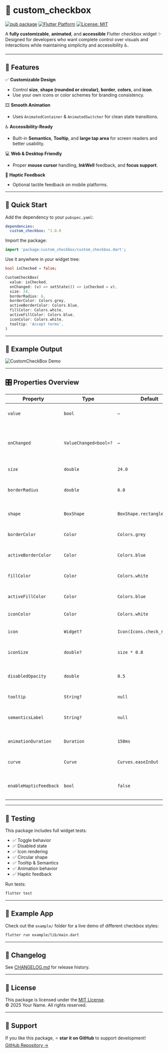 # 🧩 custom_checkbox

[![pub package](https://img.shields.io/pub/v/custom_checkbox.svg)](https://pub.dev/packages/custom_checkbox)
[![Flutter Platform](https://img.shields.io/badge/platform-Flutter-blue.svg)](https://flutter.dev)
[![License: MIT](https://img.shields.io/badge/license-MIT-green.svg)](LICENSE)

A **fully customizable**, **animated**, and **accessible** Flutter checkbox widget ✨  
Designed for developers who want complete control over visuals and interactions while maintaining simplicity and accessibility ♿.

---

## 🌟 Features

✅ **Customizable Design**
- Control **size**, **shape (rounded or circular)**, **border**, **colors**, and **icon**.  
- Use your own icons or color schemes for branding consistency.

🎞️ **Smooth Animation**
- Uses `AnimatedContainer` & `AnimatedSwitcher` for clean state transitions.

♿ **Accessibility-Ready**
- Built-in **Semantics**, **Tooltip**, and **large tap area** for screen readers and better usability.

💻 **Web & Desktop Friendly**
- Proper **mouse cursor** handling, **InkWell** feedback, and **focus support**.

🔔 **Haptic Feedback**
- Optional tactile feedback on mobile platforms.

---

## 🚀 Quick Start

Add the dependency to your `pubspec.yaml`:
```yaml
dependencies:
  custom_checkbox: ^1.0.0
```

Import the package:
```dart
import 'package:custom_checkbox/custom_checkbox.dart';
```

Use it anywhere in your widget tree:
```dart
bool isChecked = false;

CustomCheckBox(
  value: isChecked,
  onChanged: (v) => setState(() => isChecked = v),
  size: 24,
  borderRadius: 6,
  borderColor: Colors.grey,
  activeBorderColor: Colors.blue,
  fillColor: Colors.white,
  activeFillColor: Colors.blue,
  iconColor: Colors.white,
  tooltip: 'Accept terms',
)
```

---

## 🧱 Example Output

![CustomCheckBox Demo](https://raw.githubusercontent.com/a7madDelea/custom_checkbox/main/screenshots/demo.png)

---

## 🎛️ Properties Overview

| Property | Type | Default | Description |
|-----------|------|----------|-------------|
| `value` | `bool` | – | Whether the checkbox is checked. |
| `onChanged` | `ValueChanged<bool>?` | – | Callback when toggled. `null` disables the widget. |
| `size` | `double` | `24.0` | Overall size of the box. |
| `borderRadius` | `double` | `6.0` | Corner roundness (ignored for circles). |
| `shape` | `BoxShape` | `BoxShape.rectangle` | Shape: rectangle or circle. |
| `borderColor` | `Color` | `Colors.grey` | Border color when unchecked. |
| `activeBorderColor` | `Color` | `Colors.blue` | Border color when checked. |
| `fillColor` | `Color` | `Colors.white` | Background color when unchecked. |
| `activeFillColor` | `Color` | `Colors.blue` | Background color when checked. |
| `iconColor` | `Color` | `Colors.white` | Checkmark icon color. |
| `icon` | `Widget?` | `Icon(Icons.check_rounded)` | Custom icon when checked. |
| `iconSize` | `double?` | `size * 0.8` | Size of the checkmark icon. |
| `disabledOpacity` | `double` | `0.5` | Opacity multiplier when disabled. |
| `tooltip` | `String?` | `null` | Optional tooltip text. |
| `semanticsLabel` | `String?` | `null` | Accessibility label for screen readers. |
| `animationDuration` | `Duration` | `150ms` | Duration of the toggle animation. |
| `curve` | `Curve` | `Curves.easeInOut` | Curve of the toggle animation. |
| `enableHapticFeedback` | `bool` | `false` | Enables vibration feedback on tap. |

---

## 🧪 Testing

This package includes full widget tests:
- ✅ Toggle behavior  
- ✅ Disabled state  
- ✅ Icon rendering  
- ✅ Circular shape  
- ✅ Tooltip & Semantics  
- ✅ Animation behavior  
- ✅ Haptic feedback  

Run tests:
```bash
flutter test
```

---

## 🧰 Example App

Check out the `example/` folder for a live demo of different checkbox styles:

```bash
flutter run example/lib/main.dart
```

---

## 📝 Changelog

See [CHANGELOG.md](CHANGELOG.md) for release history.

---

## 📄 License

This package is licensed under the [MIT License](LICENSE).  
© 2025 Your Name. All rights reserved.

---

## 💬 Support

If you like this package, ⭐ **star it on GitHub** to support development!  
[GitHub Repository →](https://github.com/yourname/custom_checkbox)
